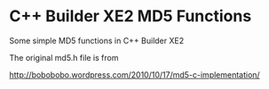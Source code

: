 C++ Builder XE2 MD5 Functions
=============================


Some simple MD5 functions in C++ Builder XE2 

The original md5.h file is from 

http://bobobobo.wordpress.com/2010/10/17/md5-c-implementation/


